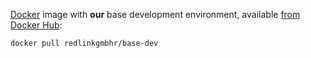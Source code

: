 [Docker](http://www.docker.com/) image with **our** base development environment, 
available [from Docker Hub](https://hub.docker.com/r/redlinkgmbh/base-dev/):

    docker pull redlinkgmbhr/base-dev
